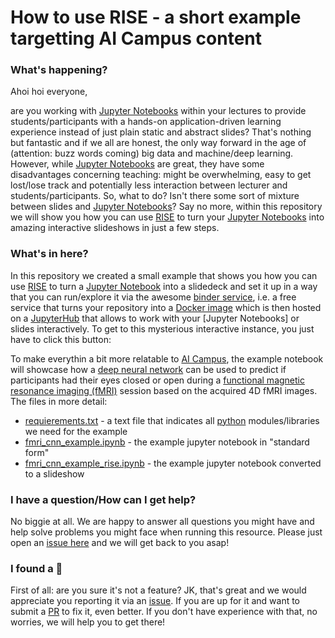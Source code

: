 # How to use RISE -  a short example targetting AI Campus content

### What's happening?

Ahoi hoi everyone,

are you working with [Jupyter Notebooks]() within your lectures to provide students/participants with a hands-on application-driven learning experience instead of  just plain static and abstract slides? That's nothing but fantastic and if we all are honest, the only way forward in the age of (attention: buzz words coming) big data and machine/deep learning. However, while [Jupyter Notebooks]() are great, they have some disadvantages concerning teaching: might be overwhelming, easy to get lost/lose track and potentially less interaction between lecturer and students/participants. So, what to do? Isn't there some sort of mixture between slides and [Jupyter Notebooks]()? Say no more, within this repository we will show you how you can use [RISE]() to turn your [Jupyter Notebooks]() into amazing interactive slideshows in just a few steps.

### What's in here?

In this repository we created a small example that shows you how you can use [RISE]() to turn a [Jupyter Notebook]() into a slidedeck and set it up in a way that you can run/explore it via the awesome [binder service](), i.e. a free service that turns your repository into a [Docker image]() which is then hosted on a [JupyterHub]() that allows to work with your [Jupyter Notebooks] or slides interactively. To get to this mysterious interactive instance, you just have to click this button: 

To make everythin a bit more relatable to [AI Campus](), the example notebook will showcase how a [deep neural network]() can be used to predict if participants had their eyes closed or open during a [functional magnetic resonance imaging (fMRI)]() session based on the acquired 4D fMRI images. 
The files in more detail:

- [requierements.txt]() - a text file that indicates all [python]() modules/libraries we need for the example
- [fmri_cnn_example.ipynb]() - the example jupyter notebook in "standard form"
- [fmri_cnn_example_rise.ipynb]() - the example jupyter notebook converted to a slideshow

### I have a question/How can I get help?

No biggie at all. We are happy to answer all questions you might have and help solve problems you might face when running this resource. Please just open an [issue here]() and we will get back to you asap!

### I found a :bug:

First of all: are you sure it's not a feature? JK, that's great and we would appreciate you reporting it via an [issue](). If you are up for it and want to submit a [PR]() to fix it, even better. If you don't have experience with that, no worries, we will help you to get there!

